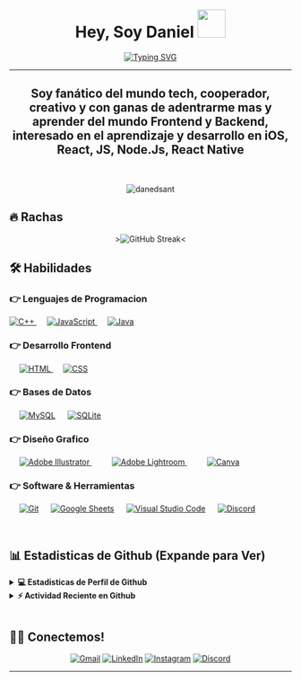 
<h1 align="center">Hey, Soy Daniel <img src="https://media.giphy.com/media/v1.Y2lkPTc5MGI3NjExZXBxdXJpdXpscHFpc3BrMDluMmIzb3RneDV0M2toa3h3a3F4M2o0eiZlcD12MV9zdGlja2Vyc19zZWFyY2gmY3Q9cw/FQxpCWS4ZyvNFCTKHJ/giphy.gif" width="50"></h1>
<p align="center">
<a href="https://git.io/typing-svg"><img src="https://readme-typing-svg.demolab.com?font=Fira+Code&duration=1500&pause=2000&color=3DF7D0&background=7704FF00&center=true&width=435&lines=Estudiante+de+Inform%C3%A1tica;Javascript+%7C+iOS+" alt="Typing SVG" /></a>
</p>
<hr/>
<h2 align="center">Soy fanático del mundo tech, cooperador, creativo y con ganas de adentrarme mas y aprender del mundo Frontend y Backend, interesado en el aprendizaje y desarrollo en iOS, React, JS, Node.Js, React Native </h4>
<br>
<p align="center"> <img src="https://komarev.com/ghpvc/?username=danedsant&label=Profile%20views&color=0e75b6&style=plastic" alt="danedsant" /> </p>

## 🔥 Rachas
<p align="center">><img src="https://streak-stats.demolab.com?user=danedsant&theme=dracula&hide_border=true&border_radius=70&locale=es&short_numbers=true" alt="GitHub Streak" /><</p>


## 🛠️ Habilidades

### 👉 Lenguajes de Programacion

<p align="left"> 

  <a href="https://www.w3schools.com/cpp/" target="_blank"> 
    <img alt="C++" src="https://img.shields.io/badge/C++%20-%2300599C.svg?logo=c%2B%2B&logoColor=white">
  </a> 
  &emsp;
  <a href="https://developer.mozilla.org/en-US/docs/Web/JavaScript" target="_blank"> 
     <img alt="JavaScript" src="https://img.shields.io/badge/JavaScript%20-%23F7DF1E.svg?logo=javascript&logoColor=black">
   </a>
  &emsp;
  <a href="https://www.java.com" target="_blank"> 
    <img alt="Java" src="https://img.shields.io/badge/Java-%23007396.svg?logo=java&logoColor=white">
  </a>

</p>

### 👉 Desarrollo Frontend
<p align="left"> 
  &emsp; 
  <a href="https://www.w3.org/html/" target="_blank"> 
   <img alt="HTML" src="https://img.shields.io/badge/HTML5%20-%23E34F26.svg?logo=html5&logoColor=white">
  </a>   
  &emsp;
  <a href="https://www.w3schools.com/css/" target="_blank">
    <img alt="CSS" src="https://img.shields.io/badge/CSS%20-%231572B6.svg?logo=css3&logoColor=white">
  </a> 
</p>

### 👉 Bases de Datos
<p align="left">
  &emsp;
    <a href="https://www.mysql.com/"><img alt="MySQL" src="https://img.shields.io/badge/MySQL-%2300f.svg?style=flat&llogo=mysql&logoColor=white"></a>
  &emsp;
    <a href="https://www.sqlite.org/"><img alt="SQLite" src ="https://img.shields.io/badge/sqlite-%2307405e.svg?style=flat&logo=sqlite&logoColor=white"/></a>
  &emsp;
 </p>
  
### 👉 Diseño Grafico
<p align="left">
  &emsp;
  	
  
   <a href="https://www.adobe.com/in/products/illustrator.html" target="_blank"> 
    <img alt="Adobe Illustrator" src="https://img.shields.io/badge/Adobe Illustrator-%23FF9A00.svg?style=flat&logo=adobeillustrator&logoColor=white"/>
  </a> 
  &emsp;
    &emsp;
  <a href="https://www.adobe.com/in/products/photoshop-lightroom.html" target="_blank"> 
    <img alt="Adobe Lightroom" src="https://img.shields.io/badge/Adobe Lightroom-%2300f.svg?style=flat&logo=adobelightroom&logoColor=white"/>
  </a>
   &emsp;
    &emsp;
  <a href="#">
  	<img alt="Canva" src="https://img.shields.io/badge/Canva-%2300C4CC.svg?style=flat&logo=Canva&logoColor=white"/>
  </a>
 </p>

 ### 👉 Software & Herramientas
 
<p>
  &emsp;
    <a href="#"><img alt="Git" src="https://img.shields.io/badge/Git%20-%23F05033.svg?logo=git&logoColor=white"></a>
  &emsp;
    <a href="#"><img alt="Google Sheets" src="https://img.shields.io/badge/Google%20Sheets%20-%2334A853.svg?logo=google%20sheets&logoColor=white"></a>
  &emsp;
    <a href="#"><img alt="Visual Studio Code" src="https://img.shields.io/badge/Visual%20Studio%20Code-0078d7.svg?logo=visual-studio-code&logoColor=white"></a>
  &emsp;
	<a href="#"><img alt="Discord" src="https://img.shields.io/badge/Discord-%235865F2.svg?&logo=discord&logoColor=white"></a>
</p>

<br/>

## 📊 Estadisticas de Github (Expande para Ver) 


<details> 
  <summary><b>💻 Estadisticas de Perfil de Github </b></summary>
  <br/>
  <p align="left">
    <a href="https://github.com/anuraghazra/github-readme-stats"><img alt="Estadisticas de Github" src="https://github-readme-stats.vercel.app/api?username=danedsant&show_icons=true&count_private=true&theme=algolia" height="192px"/></a>
	  <img src="https://github-readme-stats.vercel.app/api/top-langs?username=danedsant&show_icons=true&locale=en&layout=compact&theme=algolia" alt="danedsant height="192px"/>
	<br/>
  <b>Nota:</b> Solo es una metrica de lo que consisten mis codigos y no reflejan experiencia o nivel de habilidad.
  </p>
</details>


<details>
  <summary><b>⚡ Actividad Reciente en Github </b></summary>
  <br/>
   <a href="https://github.com/danedsant"><img alt="Grafico de Actividad" src="https://activity-graph.herokuapp.com/graph?username=danedsant&custom_title=Daniel%20Santamaria's%20Contribution%20Graph&theme=react-dark" /></a>
  <br/>

</details>


<br/>

##                                                             🙋‍♀️ Conectemos!

<p align="center">
  	<a href="mailto:daneduvsant.com"><img src="https://img.icons8.com/bubbles/50/000000/gmail.png" alt="Gmail"/></a>
	<a href="https://linkedin.com/in/danedsant"><img src="https://img.icons8.com/bubbles/50/000000/linkedin.png" alt="LinkedIn"/></a>
	<a href="https://instagram.com/danedsant"><img src="https://img.icons8.com/bubbles/50/000000/instagram.png" alt="Instagram"/></a>
	<a href="https://discordapp.com/users/danedsant"><img src="https://img.icons8.com/bubbles/50/000000/discord.png" alt="Discord"/></a>
</p>

<hr/>

